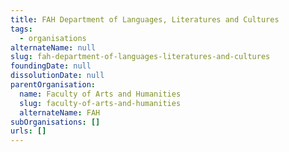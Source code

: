 ```yaml
---
title: FAH Department of Languages, Literatures and Cultures
tags:
  - organisations
alternateName: null
slug: fah-department-of-languages-literatures-and-cultures
foundingDate: null
dissolutionDate: null
parentOrganisation:
  name: Faculty of Arts and Humanities
  slug: faculty-of-arts-and-humanities
  alternateName: FAH
subOrganisations: []
urls: []
---
```

